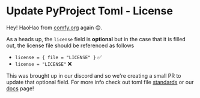 # Update PyProject Toml - License

Hey! HaoHao from [comfy.org](https://comfy.org/) again 😊.

As a heads up, the `license` field is **optional** but in the case that it is filled out, the license file should be referenced as follows
- `license = { file = "LICENSE" }` ✅ 
- `license = "LICENSE"` ❌

This was brought up in our discord and so we're creating a small PR to update that optional field. For more info check out toml file [standards](https://packaging.python.org/en/latest/guides/writing-pyproject-toml/#license) or our [docs](https://docs.comfy.org/registry/specifications#license) page!